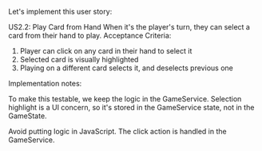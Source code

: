 
Let's implement this user story:

US2.2: Play Card from Hand
When it's the player's turn, they can select a card from their hand to play.
Acceptance Criteria:

1. Player can click on any card in their hand to select it
2. Selected card is visually highlighted
3. Playing on a different card selects it, and deselects previous one

Implementation notes:

To make this testable, we keep the logic in the GameService.  Selection highlight is a UI concern, so it's stored in the GameService state, not in the GameState.

  Avoid putting logic in JavaScript.  The click action is handled in the GameService.

